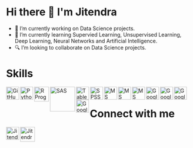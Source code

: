 #
# Hi there 👋 I'm Jitendra

- 🔭 I’m currently working on Data Science projects.
- 🌱 I’m currently learning Supervied Learning, Unsupervised Learning, Deep Learning, Neural Networks and Artificial Intelligence.
- 🔍 I’m looking to collaborate on Data Science projects.

#
# Skills
[<img align = "left" alt = "GitHub" width = "35px" src = "https://cdn-icons-png.flaticon.com/512/733/733609.png"/>][GitHub]
[<img align = "left" alt = "Python" width = "35px" src = "https://yellowconnection.com/wp-content/uploads/2019/12/PinClipart.com_snake-charmer-clipart_2691398.png"/>][Python]
[<img align = "left" alt = "R Programming" width = "40px" src = "https://upload.wikimedia.org/wikipedia/commons/thumb/1/1b/R_logo.svg/1280px-R_logo.svg.png"/>][R]
[<img align = "left" alt = "SAS" width = "67.5px" src = "https://cdn.freebiesupply.com/logos/large/2x/sas-6-logo-png-transparent.png"/>][SAS]
[<img align = "left" alt = "Tableau" width = "35px" src = "https://clipground.com/images/tableau-logo-png-2.png"/>][Tableau]
[<img align = "left" alt = "SPSS" width = "35px" src = "https://logodix.com/logo/1598546.png"/>][SPSS]
[<img align = "left" alt = "MS Excel" width = "35px" src = "https://cdn-icons-png.flaticon.com/128/732/732220.png"/>][MS Excel]
[<img align = "left" alt = "MS Word" width = "35px" src = "https://cdn-icons-png.flaticon.com/128/732/732226.png"/>][MS Word]
[<img align = "left" alt = "MS PowerPoint" width = "35px" src = "https://cdn-icons-png.flaticon.com/128/732/732224.png"/>][MS PowerPoint]
[<img align = "left" alt = "Google Sheets" width = "35px" src = "https://cdn-icons-png.flaticon.com/512/2965/2965327.png"/>][Google Sheets]
[<img align = "left" alt = "Google Docs" width = "35px" src = "https://cdn-icons-png.flaticon.com/512/281/281760.png"/>][Google Docs]
[<img align = "left" alt = "Google Slides" width = "35px" src = "https://cdn-icons-png.flaticon.com/512/281/281762.png"/>][Google Slides]
[<img align = "left" alt = "Google Forms" width = "35px" src = "https://cdn-icons-png.flaticon.com/512/2875/2875409.png"/>][Google Forms]

<br/>  


# Connect with me
[<img align="left" alt="Jitendra Alim | LinkedIn" width="35px" src="https://www.flaticon.com/svg/static/icons/svg/1409/1409945.svg" />][LinkedIn]
[<img aligh="left" alt="Jitendra Alim | Mail" width="40px" src="https://www.flaticon.com/svg/static/icons/svg/732/732200.svg" />][GMail]

[LinkedIn]: https://linkedin.com/in/jitendra-alim
[GMail]: mailto:jitendrabalim@gmail.com
[GitHub]: https://github.com/JitendraAlim
[Python]: https://www.python.org
[R]: https://cran.r-project.org
[SAS]: https://www.sas.com
[Tableau]: https://www.tableau.com
[SPSS]: https://www.ibm.com/in-en/analytics/spss-statistics-software
[MS Excel]: https://www.office.com
[MS Word]: https://www.office.com
[MS PowerPoint]: https://www.office.com
[Google Sheets]: https://www.google.com/sheets/about
[Google Docs]: https://www.google.com/docs/about
[Google Slides]: https://www.google.com/slides/about
[Google Forms]: https://www.google.com/forms/about
